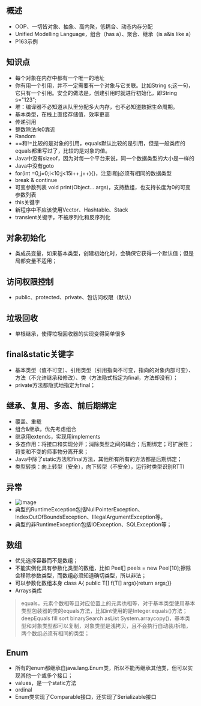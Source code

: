 ## 概述
* OOP、一切皆对象、抽象、高内聚，低耦合、动态内存分配
* Unified Modelling Language，组合（has a）、聚合、继承（is a&is like a）
* P163示例
## 知识点
* 每个对象在内存中都有一个唯一的地址
* 你有用一个引用，并不一定需要有一个对象与它关联。比如String s;这一句，它只有一个引用。安全的做法是，创建引用时就进行初始化，即String s="123";
* 堆：编译器不必知道从队里分配多大内存，也不必知道数据生命周期。
* 基本类型，在栈上直接存储值，效率更高
* 传递引用
* 整数除法向0靠近
* Random
* ==和!=比较的是对象的引用，equals默认比较的是引用，但是一般类库的equals都重写过了，比较的是对象的值。
* Java中没有sizeof，因为对每一个平台来说，同一个数据类型的大小是一样的
* Java中没有goto
* for(int =0,j=0;i<10;j<15i++,j++){}，注意i和j必须有相同的数据类型
* break & continue
* 可变参数列表 void print(Object... args)，支持数组，也支持长度为0的可变参数列表
* this关键字
* 新程序中不应该使用Vector、Hashtable、Stack
* transient关键字，不被序列化和反序列化
## 对象初始化
* 类成员变量，如果基本类型，创建初始化时，会确保它获得一个默认值；但是局部变量不适用；
## 访问权限控制
* public、protected、private、包访问权限（默认）
## 垃圾回收
* 单根继承，使得垃圾回收器的实现变得简单很多
## final&static关键字
* 基本类型（值不可变）、引用类型（引用指向不可变，指向的对象内部可变）、方法（不允许继承和修改）、类（方法隐式指定为final，方法却没有）；
* private方法都隐式地指定为final；
## 继承、复用、多态、前后期绑定
* 覆盖、重载
* 组合&继承，优先考虑组合
* 继承用extends，实现用implements
* 多态作用：将接口和实现分开；消除类型之间的耦合；后期绑定；可扩展性；将变和不变的师事物分离开来；
* Java中除了static方法和final方法，其他所有所有的方法都是后期绑定；
* 类型转换：向上转型（安全），向下转型（不安全），运行时类型识别RTTI
## 异常
* ![image](https://images0.cnblogs.com/i/288799/201406/051650515056805.jpg)
* 典型的RuntimeException包括NullPointerException、IndexOutOfBoundsException、IllegalArgumentException等。
* 典型的非RuntimeException包括IOException、SQLException等；
## 数组
* 优先选择容器而不是数组；
* 不能实例化具有参数化类型的数组，比如 Peel<Banana>[] peels = new Peel<Banana>[10];擦除会移除参数类型，而数组必须知道确切类型，所以非法；
* 可以参数化数组本身 class A<T>{ public T[] f(T[] args){return args;}}
* Arrays类库
> equals，元素个数相等且对应位置上的元素也相等，对于基本类型使用基本类型包装器的类的equals方法，比如int使用的是Integer.equals()方法；
> deepEquals
> fill
> sort
> binarySearch
> asList
> System.arraycopy()，基本类型和对象类型都可以复制，对象类型是浅拷贝，且不会执行自动装/拆箱，两个数组必须有相同的类型；
## Enum
* 所有的enum都继承自java.lang.Enum类，所以不能再继承其他类，但可以实现其他一个或多个接口；
* values，是一个static方法
* ordinal
* Enum类实现了Comparable接口，还实现了Serializable接口